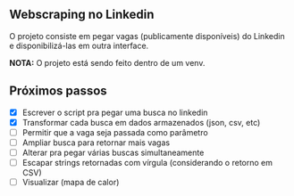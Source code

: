 ## Webscraping no Linkedin

O projeto consiste em pegar vagas (publicamente disponíveis) do Linkedin e
disponibilizá-las em outra interface. 

**NOTA:** O projeto está sendo feito dentro de um venv.

## Próximos passos
- [x] Escrever o script pra pegar uma busca no linkedin
- [x] Transformar cada busca em dados armazenados (json, csv, etc)
- [ ] Permitir que a vaga seja passada como parâmetro
- [ ] Ampliar busca para retornar mais vagas
- [ ] Alterar pra pegar várias buscas simultaneamente
- [ ] Escapar strings retornadas com vírgula (considerando o retorno em CSV)
- [ ] Visualizar (mapa de calor)

